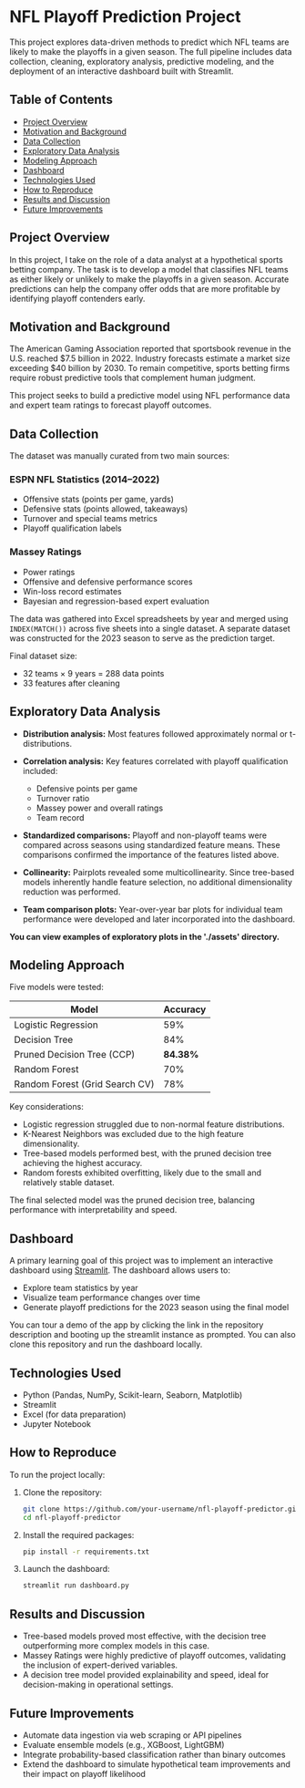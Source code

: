 # NFL Playoff Prediction Project

This project explores data-driven methods to predict which NFL teams are likely to make the playoffs in a given season. The full pipeline includes data collection, cleaning, exploratory analysis, predictive modeling, and the deployment of an interactive dashboard built with Streamlit.

## Table of Contents

- [Project Overview](#project-overview)
- [Motivation and Background](#motivation-and-background)
- [Data Collection](#data-collection)
- [Exploratory Data Analysis](#exploratory-data-analysis)
- [Modeling Approach](#modeling-approach)
- [Dashboard](#dashboard)
- [Technologies Used](#technologies-used)
- [How to Reproduce](#how-to-reproduce)
- [Results and Discussion](#results-and-discussion)
- [Future Improvements](#future-improvements)

## Project Overview

In this project, I take on the role of a data analyst at a hypothetical sports betting company. The task is to develop a model that classifies NFL teams as either likely or unlikely to make the playoffs in a given season. Accurate predictions can help the company offer odds that are more profitable by identifying playoff contenders early.

## Motivation and Background

The American Gaming Association reported that sportsbook revenue in the U.S. reached $7.5 billion in 2022. Industry forecasts estimate a market size exceeding $40 billion by 2030. To remain competitive, sports betting firms require robust predictive tools that complement human judgment.

This project seeks to build a predictive model using NFL performance data and expert team ratings to forecast playoff outcomes.

## Data Collection

The dataset was manually curated from two main sources:

### ESPN NFL Statistics (2014–2022)
- Offensive stats (points per game, yards)
- Defensive stats (points allowed, takeaways)
- Turnover and special teams metrics
- Playoff qualification labels

### Massey Ratings
- Power ratings
- Offensive and defensive performance scores
- Win-loss record estimates
- Bayesian and regression-based expert evaluation

The data was gathered into Excel spreadsheets by year and merged using `INDEX(MATCH())` across five sheets into a single dataset. A separate dataset was constructed for the 2023 season to serve as the prediction target.

Final dataset size:  
- 32 teams × 9 years = 288 data points  
- 33 features after cleaning

## Exploratory Data Analysis

- **Distribution analysis:** Most features followed approximately normal or t-distributions.
- **Correlation analysis:** Key features correlated with playoff qualification included:
  - Defensive points per game
  - Turnover ratio
  - Massey power and overall ratings
  - Team record

- **Standardized comparisons:** Playoff and non-playoff teams were compared across seasons using standardized feature means. These comparisons confirmed the importance of the features listed above.

- **Collinearity:** Pairplots revealed some multicollinearity. Since tree-based models inherently handle feature selection, no additional dimensionality reduction was performed.

- **Team comparison plots:** Year-over-year bar plots for individual team performance were developed and later incorporated into the dashboard.

**You can view examples of exploratory plots in the './assets' directory.**

## Modeling Approach

Five models were tested:

| Model                               | Accuracy    |
|------------------------------------|-------------|
| Logistic Regression                | 59%         |
| Decision Tree                      | 84%         |
| Pruned Decision Tree (CCP)         | **84.38%**  |
| Random Forest                      | 70%         |
| Random Forest (Grid Search CV)     | 78%         |

Key considerations:
- Logistic regression struggled due to non-normal feature distributions.
- K-Nearest Neighbors was excluded due to the high feature dimensionality.
- Tree-based models performed best, with the pruned decision tree achieving the highest accuracy.
- Random forests exhibited overfitting, likely due to the small and relatively stable dataset.

The final selected model was the pruned decision tree, balancing performance with interpretability and speed.

## Dashboard

A primary learning goal of this project was to implement an interactive dashboard using [Streamlit](https://streamlit.io). The dashboard allows users to:

- Explore team statistics by year
- Visualize team performance changes over time
- Generate playoff predictions for the 2023 season using the final model

You can tour a demo of the app by clicking the link in the repository description and booting up the streamlit instance as prompted. You can also clone this repository and run the dashboard locally.

## Technologies Used

- Python (Pandas, NumPy, Scikit-learn, Seaborn, Matplotlib)
- Streamlit
- Excel (for data preparation)
- Jupyter Notebook

## How to Reproduce

To run the project locally:

1. Clone the repository:
   ```bash
   git clone https://github.com/your-username/nfl-playoff-predictor.git
   cd nfl-playoff-predictor
   ```

2. Install the required packages:

   ```bash
   pip install -r requirements.txt
   ```

3. Launch the dashboard:

   ```bash
   streamlit run dashboard.py
   ```

## Results and Discussion

* Tree-based models proved most effective, with the decision tree outperforming more complex models in this case.
* Massey Ratings were highly predictive of playoff outcomes, validating the inclusion of expert-derived variables.
* A decision tree model provided explainability and speed, ideal for decision-making in operational settings.

## Future Improvements

* Automate data ingestion via web scraping or API pipelines
* Evaluate ensemble models (e.g., XGBoost, LightGBM)
* Integrate probability-based classification rather than binary outcomes
* Extend the dashboard to simulate hypothetical team improvements and their impact on playoff likelihood
